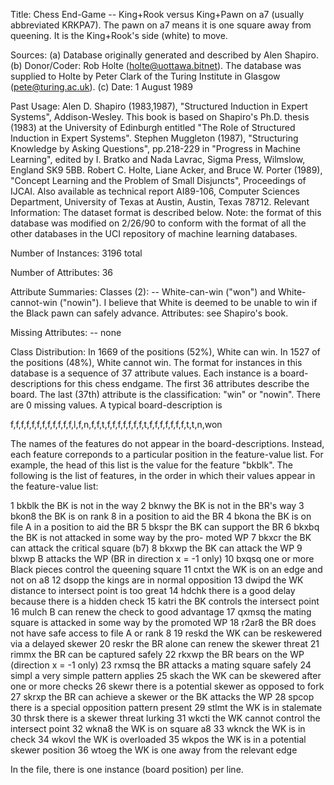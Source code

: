 Title: Chess End-Game -- King+Rook versus King+Pawn on a7 (usually abbreviated KRKPA7). The pawn on a7 means it is one square away from queening. It is the King+Rook's side (white) to move.

Sources: (a) Database originally generated and described by Alen Shapiro. (b) Donor/Coder: Rob Holte (holte@uottawa.bitnet). The database was supplied to Holte by Peter Clark of the Turing Institute in Glasgow (pete@turing.ac.uk). (c) Date: 1 August 1989

Past Usage:
Alen D. Shapiro (1983,1987), "Structured Induction in Expert Systems", Addison-Wesley. This book is based on Shapiro's Ph.D. thesis (1983) at the University of Edinburgh entitled "The Role of Structured Induction in Expert Systems".
Stephen Muggleton (1987), "Structuring Knowledge by Asking Questions", pp.218-229 in "Progress in Machine Learning", edited by I. Bratko and Nada Lavrac, Sigma Press, Wilmslow, England SK9 5BB.
Robert C. Holte, Liane Acker, and Bruce W. Porter (1989), "Concept Learning and the Problem of Small Disjuncts", Proceedings of IJCAI. Also available as technical report AI89-106, Computer Sciences Department, University of Texas at Austin, Austin, Texas 78712.
Relevant Information: The dataset format is described below. Note: the format of this database was modified on 2/26/90 to conform with the format of all the other databases in the UCI repository of machine learning databases.

Number of Instances: 3196 total

Number of Attributes: 36

Attribute Summaries: Classes (2): -- White-can-win ("won") and White-cannot-win ("nowin"). I believe that White is deemed to be unable to win if the Black pawn can safely advance. Attributes: see Shapiro's book.

Missing Attributes: -- none

Class Distribution: In 1669 of the positions (52%), White can win. In 1527 of the positions (48%), White cannot win.
The format for instances in this database is a sequence of 37 attribute values. Each instance is a board-descriptions for this chess endgame. The first 36 attributes describe the board. The last (37th) attribute is the classification: "win" or "nowin". There are 0 missing values. A typical board-description is

f,f,f,f,f,f,f,f,f,f,f,f,l,f,n,f,f,t,f,f,f,f,f,f,f,t,f,f,f,f,f,f,f,t,t,n,won

The names of the features do not appear in the board-descriptions. Instead, each feature correponds to a particular position in the feature-value list. For example, the head of this list is the value for the feature "bkblk". The following is the list of features, in the order in which their values appear in the feature-value list:

1	bkblk	the BK is not in the way
2	bknwy	the BK is not in the BR's way
3	bkon8	the BK is on rank 8 in a position to aid the BR
4	bkona	the BK is on file A in a position to aid the BR
5	bkspr	the BK can support the BR
6	bkxbq	the BK is not attacked in some way by the pro- moted WP
7	bkxcr	the BK can attack the critical square (b7)
8	bkxwp	the BK can attack the WP
9	blxwp	B attacks the WP (BR in direction x = -1 only)
10	bxqsq	one or more Black pieces control the queening square
11	cntxt	the WK is on an edge and not on a8
12	dsopp	the kings are in normal opposition
13	dwipd	the WK distance to intersect point is too great
14	hdchk	there is a good delay because there is a hidden check
15	katri	the BK controls the intersect point
16	mulch	B can renew the check to good advantage
17	qxmsq	the mating square is attacked in some way by the promoted WP
18	r2ar8	the BR does not have safe access to file A or rank 8
19	reskd	the WK can be reskewered via a delayed skewer
20	reskr	the BR alone can renew the skewer threat
21	rimmx	the BR can be captured safely
22	rkxwp	the BR bears on the WP (direction x = -1 only)
23	rxmsq	the BR attacks a mating square safely
24	simpl	a very simple pattern applies
25	skach	the WK can be skewered after one or more checks
26	skewr	there is a potential skewer as opposed to fork
27	skrxp	the BR can achieve a skewer or the BK attacks the WP
28	spcop	there is a special opposition pattern present
29	stlmt	the WK is in stalemate
30	thrsk	there is a skewer threat lurking
31	wkcti	the WK cannot control the intersect point
32	wkna8	the WK is on square a8
33	wknck	the WK is in check
34	wkovl	the WK is overloaded
35	wkpos	the WK is in a potential skewer position
36	wtoeg	the WK is one away from the relevant edge


In the file, there is one instance (board position) per line.
